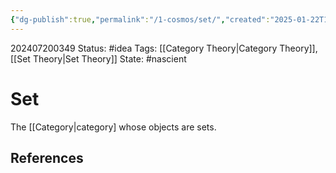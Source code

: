 ```yaml
---
{"dg-publish":true,"permalink":"/1-cosmos/set/","created":"2025-01-22T11:17:14.254-05:00","updated":"2024-07-20T03:49:20.306-04:00"}
---
```



202407200349
Status: #idea
Tags: [[Category Theory\|Category Theory]], [[Set Theory\|Set Theory]]
State: #nascient
# Set
The [[Category|category] whose objects are sets.
## References
